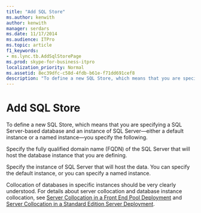 ```yaml
---
title: "Add SQL Store"
ms.author: kenwith
author: kenwith
manager: serdars
ms.date: 11/17/2014
ms.audience: ITPro
ms.topic: article
f1_keywords:
- ms.lync.tb.AddSqlStorePage
ms.prod: skype-for-business-itpro
localization_priority: Normal
ms.assetid: 8ec39dfc-c58d-4fdb-b61e-f71dd691cef8
description: "To define a new SQL Store, which means that you are specifying a SQL Server-based database and an instance of SQL Server—either a default instance or a named instance—you specify the following."
---
```


# Add SQL Store
 
To define a new SQL Store, which means that you are specifying a SQL Server-based database and an instance of SQL Server—either a default instance or a named instance—you specify the following.
  
Specify the fully qualified domain name (FQDN) of the SQL Server that will host the database instance that you are defining.
  
Specify the instance of SQL Server that will host the data. You can specify the default instance, or you can specify a named instance.
  
Collocation of databases in specific instances should be very clearly understood. For details about server collocation and database instance collocation, see [Server Collocation in a Front End Pool Deployment](http://technet.microsoft.com/library/0516b18d-14c0-4237-9279-0f92e341b1bd.aspx) and [Server Collocation in a Standard Edition Server Deployment](http://technet.microsoft.com/library/0763ffab-4fd6-463a-8e62-d97876b376d3.aspx).
  

